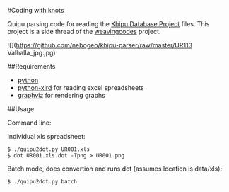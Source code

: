 #Coding with knots
 
Quipu parsing code for reading the [Khipu Database Project](http://khipukamayuq.fas.harvard.edu/) files.
This project is a side thread of the [weavingcodes](http://kairotic.org) project.

![](https://github.com/nebogeo/khipu-parser/raw/master/UR113 Valhalla_jpg.jpg)

##Requirements

* [python](https://www.python.org/)
* [python-xlrd](https://pypi.python.org/pypi/xlrd) for reading excel spreadsheets
* [graphviz](http://www.graphviz.org/) for rendering graphs

##Usage

Command line:

Individual xls spreadsheet:

    $ ./quipu2dot.py UR001.xls
    $ dot UR001.xls.dot -Tpng > UR001.png

Batch mode, does convertion and runs dot (assumes location is data/xls):

    $ ./quipu2dot.py batch

